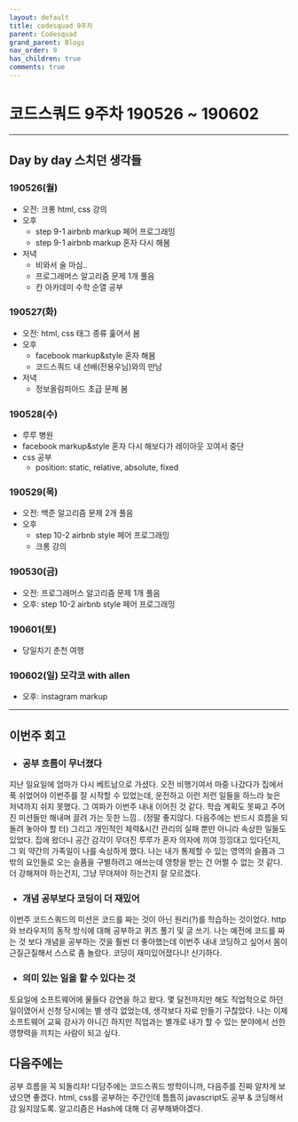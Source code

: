 ```yaml
---
layout: default
title: codesquad 9주차
parent: Codesquad
grand_parent: Blogs
nav_order: 9
has_children: true
comments: true
---
```


# 코드스쿼드 9주차 190526 ~ 190602

---

## Day by day 스치던 생각들

### 190526(월)

- 오전: 크롱 html, css 강의
- 오후
  - step 9-1 airbnb markup 페어 프로그래밍
  - step 9-1 airbnb markup 혼자 다시 해봄
- 저녁
  - 비와서 술 마심..
  - 프로그래머스 알고리즘 문제 1개 풀음
  - 칸 아카데미 수학 순열 공부

### 190527(화)

- 오전: html, css 태그 종류 훑어서 봄
- 오후
  - facebook markup&style 혼자 해봄
  - 코드스쿼드 내 선배(전용우님)와의 만남
- 저녁
  - 정보올림피아드 초급 문제 봄

### 190528(수)

- 루루 병원
- facebook markup&style 혼자 다시 해보다가 레이아웃 꼬여서 중단
- css 공부
  - position: static, relative, absolute, fixed

### 190529(목)

- 오전: 백준 알고리즘 문제 2개 풀음
- 오후
  - step 10-2 airbnb style 페어 프로그래밍
  - 크롱 강의

### 190530(금)

- 오전: 프로그래머스 알고리즘 문제 1개 풀음
- 오후: step 10-2 airbnb style 페어 프로그래밍

### 190601(토)

- 당일치기 춘천 여행

### 190602(일) 모각코 with allen

- 오후: instagram markup

---

## 이번주 회고

- ### 공부 흐름이 무너졌다

지난 일요일에 엄마가 다시 베트남으로 가셨다. 오전 비행기여서 마중 나갔다가 집에서 푹 쉬었어야 이번주를 잘 시작할 수 있었는데, 운전하고 이런 저런 일들을 하느라 늦은 저녁까지 쉬지 못했다. 그 여파가 이번주 내내 이어진 것 같다. 학습 계획도 못짜고 주어진 미션들만 해내며 끌려 가는 듯한 느낌.. (정말 좋지않다. 다음주에는 반드시 흐름을 되돌려 놓아야 할 터) 그리고 개인적인 체력&시간 관리의 실패 뿐만 아니라 속상한 일들도 있었다. 집에 왔더니 공간 감각이 무뎌진 루루가 혼자 의자에 끼여 낑낑대고 있다던지, 그 외 약간의 가족일이 나를 속상하게 했다. 나는 내가 통제할 수 있는 영역의 슬픔과 그 밖의 요인들로 오는 슬픔을 구별하려고 애쓰는데 영향을 받는 건 어쩔 수 없는 것 같다. 더 강해져야 하는건지, 그냥 무뎌져야 하는건지 잘 모르겠다.

- ### 개념 공부보다 코딩이 더 재밌어

이번주 코드스쿼드의 미션은 코드를 짜는 것이 아닌 원리(?)를 학습하는 것이었다. http와 브라우저의 동작 방식에 대해 공부하고 퀴즈 풀기 및 글 쓰기. 나는 예전에 코드를 짜는 것 보다 개념을 공부하는 것을 훨씬 더 좋아했는데 이번주 내내 코딩하고 싶어서 몸이 근질근질해서 스스로 좀 놀랐다. 코딩이 재미있어졌다니! 신기하다.

- ### 의미 있는 일을 할 수 있다는 것

토요일에 소프트웨어에 물들다 강연을 하고 왔다. 몇 달전까지만 해도 직업적으로 하던 일이였어서 신청 당시에는 별 생각 없었는데, 생각보다 자료 만들기 구찮았다. 나는 이제 소프트웨어 교육 강사가 아니긴 하지만 직업과는 별개로 내가 할 수 있는 분야에서 선한 영향력을 끼치는 사람이 되고 싶다.

## 다음주에는

공부 흐름을 꼭 되돌리자! 다담주에는 코드스쿼드 방학이니까, 다음주를 진짜 알차게 보냈으면 좋겠다. html, css를 공부하는 주간인데 틈틈히 javascript도 공부 & 코딩해서 감 잃지않도록. 알고리즘은 Hash에 대해 더 공부해봐야겠다.
